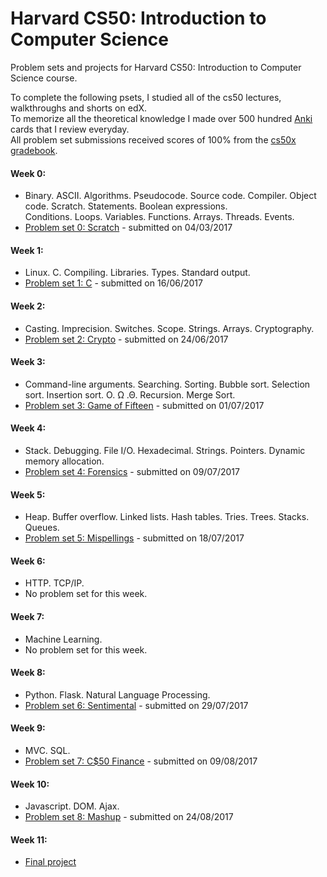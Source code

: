 # Harvard CS50: Introduction to Computer Science

Problem sets and projects for Harvard CS50: Introduction to Computer Science course.

To complete the following psets, I studied all of the cs50 lectures, walkthroughs and shorts on edX.  
To memorize all the theoretical knowledge I made over 500 hundred [Anki](https://apps.ankiweb.net/) cards that I review everyday.  
All problem set submissions received scores of 100% from the [cs50x gradebook](http://imgur.com/a/Ac7l8).

#### Week 0:
+ Binary. ASCII. Algorithms. Pseudocode. Source code. Compiler. Object code. Scratch. Statements. Boolean expressions.   
Conditions. Loops. Variables. Functions. Arrays. Threads. Events.
+ [Problem set 0: Scratch](http://docs.cs50.net/2016/fall/psets/0/pset0.html) - submitted on 04/03/2017

#### Week 1:
+ Linux. C. Compiling. Libraries. Types. Standard output.
+ [Problem set 1: C](http://docs.cs50.net/2016/fall/psets/1/pset1.html) - submitted on 16/06/2017

#### Week 2:
+ Casting. Imprecision. Switches. Scope. Strings. Arrays. Cryptography.
+ [Problem set 2: Crypto](http://docs.cs50.net/2016/fall/psets/2/pset2.html) - submitted on 24/06/2017

#### Week 3:
+ Command-line arguments. Searching. Sorting. Bubble sort. Selection sort. Insertion sort. O. Ω .Θ. Recursion. Merge Sort.
+ [Problem set 3: Game of Fifteen](http://docs.cs50.net/2016/fall/psets/3/pset3.html) - submitted on 01/07/2017

#### Week 4:
+ Stack. Debugging. File I/O. Hexadecimal. Strings. Pointers. Dynamic memory allocation.
+ [Problem set 4: Forensics](http://docs.cs50.net/2016/fall/psets/4/pset4.html) - submitted on 09/07/2017

#### Week 5:
+ Heap. Buffer overflow. Linked lists. Hash tables. Tries. Trees. Stacks. Queues.
+ [Problem set 5: Mispellings](http://docs.cs50.net/2016/fall/psets/5/pset5.html) - submitted on 18/07/2017

#### Week 6:
+ HTTP. TCP/IP.
+ No problem set for this week.

#### Week 7:
+ Machine Learning.
+ No problem set for this week.

#### Week 8:
+ Python. Flask. Natural Language Processing.
+ [Problem set 6: Sentimental](http://docs.cs50.net/2016/fall/psets/6/pset6.html) - submitted on 29/07/2017

#### Week 9:
+ MVC. SQL.
+ [Problem set 7: C$50 Finance](http://docs.cs50.net/2016/fall/psets/7/pset7.html) - submitted on 09/08/2017

#### Week 10:
+ Javascript. DOM. Ajax.
+ [Problem set 8: Mashup](http://docs.cs50.net/2016/fall/psets/8/pset8.html) - submitted on 24/08/2017
 
#### Week 11:
+ [Final project](http://docs.cs50.net/2017/x/project.html)

